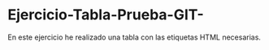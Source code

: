 # Ejercicio-Tabla-Prueba-GIT-
En este ejercicio he realizado una tabla con las etiquetas HTML necesarias.
